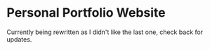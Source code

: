 # Personal Portfolio Website

Currently being rewritten as I didn't like the last one, check back for updates.